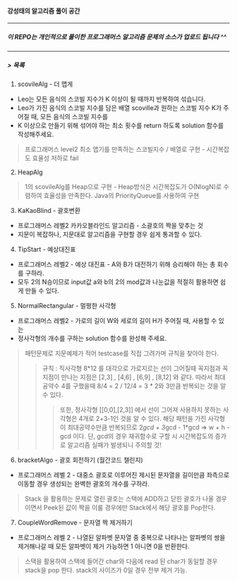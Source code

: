 #### 강성태의 알고리즘 풀이 공간
-----------------------------------

##### 이 REPO는 개인적으로 풀이한 프로그래머스 알고리즘 문제의 소스가 업로드 됩니다 ^^
-----------------------------------

##### > 목록  
1. scovileAlg - 더 맵게
+ Leo는 모든 음식의 스코빌 지수가 K 이상이 될 때까지 반복하여 섞습니다.
+ Leo가 가진 음식의 스코빌 지수를 담은 배열 scoville과 원하는 스코빌 지수 K가 주어질 때, 모든 음식의 스코빌 지수를 
+ K 이상으로 만들기 위해 섞어야 하는 최소 횟수를 return 하도록 solution 함수를 작성해주세요.

> 프로그래머스 level2  최소 맵기를 만족하는 스코빌지수 / 배열로 구현 - 시간복잡도 효율성 저하로 fail

2. HeapAlg 
> 1의 scovileAlg를 Heap으로 구현 - Heap방식은 시간복잡도가 O(NlogN)로 수렴하여 효율성을 만족한다. 
> Java의 PriorityQueue를 사용하여 구현


3. KaKaoBlind - 괄호변환
+ 프로그래머스 레벨2 카카오블라인드 알고리즘 - 소괄호의 짝을 맞추는 것
+ 지문이 복잡하나, 지문대로 알고리즘을 구현할 경우 쉽게 통과할 수 있다.


4. TipStart - 예상대진표
+ 프로그래머스 레벨2 - 예상 대진표 - A와 B가 대전하기 위해 승리해야 하는 총 회수를 구하라.
+ 모두 2의 N승이므로 input값 a와 b의 2의 mod값과 나눈값을 적절히 활용하면 쉽게 만들 수 있다.


5. NormalRectangular - 멀쩡한 사각형 
+ 프로그래머스 레벨2 - 가로의 길이 W와 세로의 길이 H가 주어질 때, 사용할 수 있는 
+ 정사각형의 개수를 구하는 solution 함수를 완성해 주세요.


> 패턴문제로 지문예제가 적어 testcase를 직접 그려가며 규칙을 찾아야 한다. 
>> 규칙 : 직사각형 8*12 를 대각으로 가로지르는 선이 그어질때 꼭지점과 꼭지점이 만나는 지점은 [2,3] , [4,6] , [6,9] , [8,12] 와 같다.
>> 따라서 최대공약수 4를 구했을때  8/4 = 2 / 12/4 = 3 * 2와 3만큼 반복되는 것을 알 수 있다. 
>>> 또한, 정사각형 [[0,0],[2,3]] 에서 선이 그어져 사용하지 못하는 사각형은 4개로 2+3-1인 것을 알 수 있다. 해당 패턴을 가진 사각형이 최대공약수만큼
>>> 반복되므로 2*gcd + 3*gcd - 1*gcd => w + h - gcd 이다. 단, gcd의 경우 재귀함수로 구할 시 시간복잡도의 증가로 알고리즘 실패가 발생되니 주의할 것!

6. bracketAlgo - 괄호 회전하기 (월간코드 챌린지)
+ 프로그래머스 레벨 2 - 대중소 괄호로 이루어진 제시된 문자열을 길이만큼 좌측으로 이동할 경우 생성되는 완벽한 괄호의 개수를 구하라. 
> Stack 을 활용하는 문제로 열린 괄호는 스택에 ADD하고 닫힌 괄호가 나올 경우이면서 Peek된 값이 짝을 이룰 경우에만 Stack에서 해당 괄호를 Pop한다.

7. CoupleWordRemove - 문자열 짝 제거하기
+ 프로그래머스 레벨 2 - 나열된 알파벳 문자열 중 중복으로 나타나는 알파벳의 쌍을 제거해나갈 때 모든 알파벳이 제거 가능하면 1 아니면 0을 반환한다.
> 스택을 활용하여 스택에 들어간 char와 다음에 read 된 char가 동일할 경우 stack을 pop 한다. stack의 사이즈가 0일 경우 전부 제거 가능.
